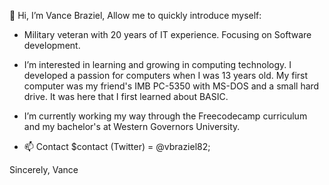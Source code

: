 👋 Hi, I’m Vance Braziel,
Allow me to quickly introduce myself:
- Military veteran with 20 years of IT experience. Focusing on Software development.
- I’m interested in learning and growing in computing technology. I developed a passion
for computers when I was 13 years old. My first computer was my friend's IMB PC-5350 with
MS-DOS and a small hard drive. It was here that I first learned about BASIC.
- I’m currently working my way through the Freecodecamp curriculum and my bachelor's at Western Governors University.

- 📫 Contact $contact (Twitter) = @vbraziel82;

Sincerely,
Vance

<!---
vbraziel/vbraziel is a ✨ special ✨ repository because its `README.md` (this file) appears on your GitHub profile.
You can click the Preview link to take a look at your changes.
--->
